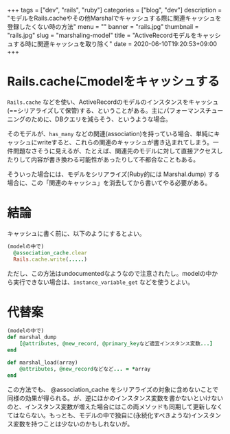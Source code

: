 +++
tags = ["dev", "rails", "ruby"]
categories = ["blog", "dev"]
description = "モデルをRails.cacheやその他Marshalでキャッシュする際に関連キャッシュを登録したくない時の方法"
menu = ""
banner = "rails.jpg"
thumbnail = "rails.jpg"
slug = "marshaling-model"
title = "ActiveRecordモデルをキャッシュする時に関連キャッシュを取り除く"
date = 2020-06-10T19:20:53+09:00
+++

# Rails.cacheにmodelをキャッシュする
`Rails.cache` などを使い、ActiveRecordのモデルのインスタンスをキャッシュ(==シリアライズして保管)する、ということがある。主にパフォーマンスチューニングのために、DBクエリを減らそう、というような場合。

そのモデルが、`has_many` などの関連(association)を持っている場合、単純にキャッシュにwriteすると、これらの関連のキャッシュが書き込まれてしまう。一件問題なさそうに見えるが、たとえば、関連先のモデルに対して直接アクセスしたりして内容が書き換わる可能性があったりして不都合なこともある。

そういった場合には、モデルをシリアライズ(Ruby的には Marshal.dump) する場合に、この「関連のキャッシュ」を消去してから書いてやる必要がある。

# 結論
キャッシュに書く前に、以下のようにするとよい。
```ruby
(modelの中で)
  @association_cache.clear
  Rails.cache.write(.....)
```
ただし、この方法はundocumentedなようなので注意されたし。modelの中から実行できない場合は、`instance_variable_get` などを使うとよい。

# 代替案
```ruby
(modelの中で)
def marshal_dump
    [@attributes, @new_record, @primary_keyなど適宜インスタンス変数...]
end

def marshal_load(array)
    @attributes, @new_recordなどなど... = *array
end
```
この方法でも、 @association_cache をシリアライズの対象に含めないことで同様の効果が得られる。が、逆にほかのインスタンス変数を書かないといけないのと、インスタンス変数が増えた場合にはこの両メソッドも同期して更新しなくてはならない。もっとも、モデルの中で独自に(永続化すべきような)インスタンス変数を持つことは少ないのかもしれないが。

